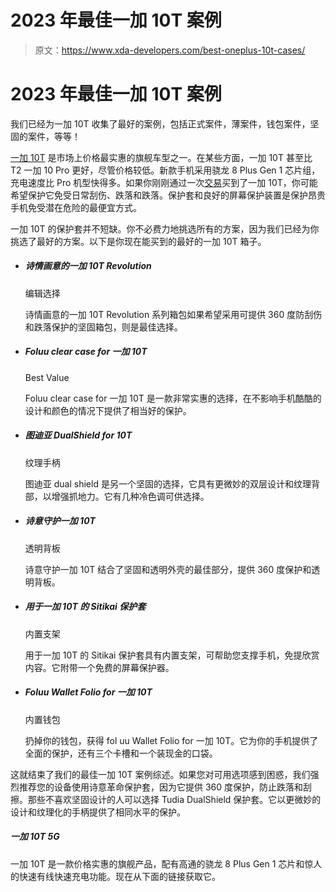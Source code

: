 # 2023 年最佳一加 10T 案例

> 原文：<https://www.xda-developers.com/best-oneplus-10t-cases/>

# 2023 年最佳一加 10T 案例

我们已经为一加 10T 收集了最好的案例，包括正式案件，薄案件，钱包案件，坚固的案件，等等！

[一加 10T](https://www.xda-developers.com/oneplus-10t-review/) 是市场上价格最实惠的旗舰车型之一。在某些方面，一加 10T 甚至比 T2 一加 10 Pro 更好，尽管价格较低。新款手机采用骁龙 8 Plus Gen 1 芯片组，充电速度比 Pro 机型快得多。如果你刚刚通过一次[交易](https://www.xda-developers.com/best-oneplus-10t-deals/)买到了一加 10T，你可能希望保护它免受日常刮伤、跌落和跌落。保护套和良好的屏幕保护装置是保护昂贵手机免受潜在危险的最便宜方式。

一加 10T 的保护套并不短缺。你不必费力地挑选所有的方案，因为我们已经为你挑选了最好的方案。以下是你现在能买到的最好的一加 10T 箱子。

*   ##### 诗情画意的一加 10T Revolution

    编辑选择

    诗情画意的一加 10T Revolution 系列箱包如果希望采用可提供 360 度防刮伤和跌落保护的坚固箱包，则是最佳选择。

*   ##### Foluu clear case for 一加 10T

    Best Value

    Foluu clear case for 一加 10T 是一款非常实惠的选择，在不影响手机酷酷的设计和颜色的情况下提供了相当好的保护。

*   ##### 图迪亚 DualShield for 10T

    纹理手柄

    图迪亚 dual shield 是另一个坚固的选择，它具有更微妙的双层设计和纹理背部，以增强抓地力。它有几种冷色调可供选择。

*   ##### 诗意守护一加 10T

    透明背板

    诗意守护一加 10T 结合了坚固和透明外壳的最佳部分，提供 360 度保护和透明背板。

*   ##### 用于一加 10T 的 Sitikai 保护套

    内置支架

    用于一加 10T 的 Sitikai 保护套具有内置支架，可帮助您支撑手机，免提欣赏内容。它附带一个免费的屏幕保护器。

*   ##### Foluu Wallet Folio for 一加 10T

    内置钱包

    扔掉你的钱包，获得 fol uu Wallet Folio for 一加 10T。它为你的手机提供了全面的保护，还有三个卡槽和一个装现金的口袋。

这就结束了我们的最佳一加 10T 案例综述。如果您对可用选项感到困惑，我们强烈推荐您的设备使用诗意革命保护套，因为它提供 360 度保护，防止跌落和刮擦。那些不喜欢坚固设计的人可以选择 Tudia DualShield 保护套。它以更微妙的设计和纹理化的手柄提供了相同水平的保护。

##### 一加 10T 5G

一加 10T 是一款价格实惠的旗舰产品，配有高通的骁龙 8 Plus Gen 1 芯片和惊人的快速有线快速充电功能。现在从下面的链接获取它。